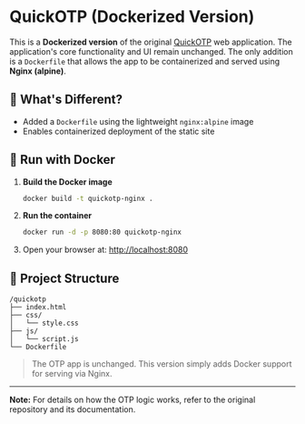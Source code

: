 # QuickOTP (Dockerized Version)

This is a **Dockerized version** of the original [QuickOTP](https://github.com/your-original-repo-link) web application. The application's core functionality and UI remain unchanged. The only addition is a `Dockerfile` that allows the app to be containerized and served using **Nginx (alpine)**.

## 🔧 What's Different?

- Added a `Dockerfile` using the lightweight `nginx:alpine` image
- Enables containerized deployment of the static site

## 🚀 Run with Docker

1. **Build the Docker image**
   ```bash
   docker build -t quickotp-nginx .
   ```

2. **Run the container**
   ```bash
   docker run -d -p 8080:80 quickotp-nginx
   ```

3. Open your browser at: [http://localhost:8080](http://localhost:8080)

## 📁 Project Structure

```
/quickotp
├── index.html
├── css/
│   └── style.css
├── js/
│   └── script.js
└── Dockerfile
```

> The OTP app is unchanged. This version simply adds Docker support for serving via Nginx.

---

**Note:** For details on how the OTP logic works, refer to the original repository and its documentation.

